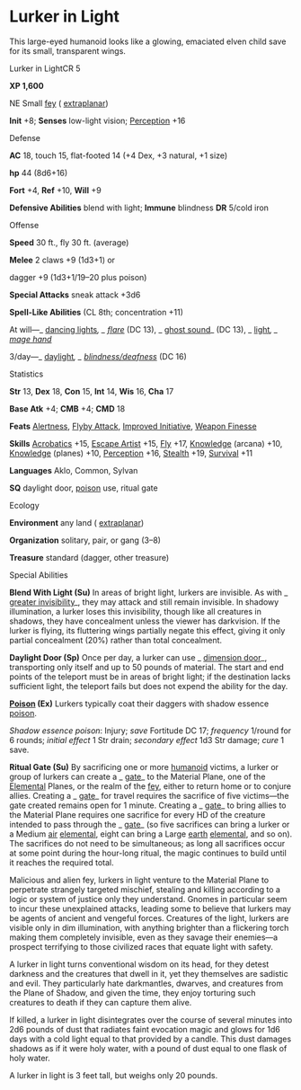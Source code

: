 # Lurker in Light

This large-eyed humanoid looks like a glowing, emaciated elven child save for its small, transparent wings.

Lurker in LightCR 5

**XP 1,600**

NE Small [fey](/pathfinderRPG/prd/monsters/creatureTypes.html#_fey) ( [extraplanar](/pathfinderRPG/prd/monsters/creatureTypes.html#_extraplanar-subtype))

**Init** +8; **Senses** low-light vision; [Perception](/pathfinderRPG/prd/additionalMonsters/../skills/perception.html#_perception) +16

Defense

**AC** 18, touch 15, flat-footed 14 (+4 Dex, +3 natural, +1 size)

**hp** 44 (8d6+16)

**Fort** +4, **Ref** +10, **Will** +9

**Defensive Abilities** blend with light; **Immune** blindness **DR** 5/cold iron

Offense

**Speed** 30 ft., fly 30 ft. (average)

**Melee** 2 claws +9 (1d3+1) or

dagger +9 (1d3+1/19–20 plus poison)

**Special Attacks** sneak attack +3d6

**Spell-Like Abilities** (CL 8th; concentration +11)

At will—_ [dancing lights](/pathfinderRPG/prd/additionalMonsters/../spells/dancingLights.html#_dancing-lights)_, _ [flare](/pathfinderRPG/prd/additionalMonsters/../spells/flare.html#_flare)_ (DC 13), _ [ghost sound](/pathfinderRPG/prd/additionalMonsters/../spells/ghostSound.html#_ghost-sound)_ (DC 13), _ [light](/pathfinderRPG/prd/additionalMonsters/../spells/light.html#_light)_, _ [mage hand](/pathfinderRPG/prd/additionalMonsters/../spells/mageHand.html#_mage-hand)_

3/day—_ [daylight](/pathfinderRPG/prd/additionalMonsters/../spells/daylight.html#_daylight)_, _ [blindness/deafness](/pathfinderRPG/prd/additionalMonsters/../spells/blindnessDeafness.html#_blindness-deafness)_ (DC 16)

Statistics

**Str** 13, **Dex** 18, **Con** 15, **Int** 14, **Wis** 16, **Cha** 17

**Base Atk** +4; **CMB** +4; **CMD** 18

**Feats** [Alertness](/pathfinderRPG/prd/additionalMonsters/../feats.html#_alertness), [Flyby Attack](/pathfinderRPG/prd/additionalMonsters/../monsters/monsterFeats.html#_flyby-attack), [Improved Initiative](/pathfinderRPG/prd/additionalMonsters/../feats.html#_improved-initiative), [Weapon Finesse](/pathfinderRPG/prd/additionalMonsters/../feats.html#_weapon-finesse)

**Skills** [Acrobatics](/pathfinderRPG/prd/additionalMonsters/../skills/acrobatics.html#_acrobatics) +15, [Escape Artist](/pathfinderRPG/prd/additionalMonsters/../skills/escapeArtist.html#_escape-artist) +15, [Fly](/pathfinderRPG/prd/additionalMonsters/../skills/fly.html#_fly) +17, [Knowledge](/pathfinderRPG/prd/additionalMonsters/../skills/knowledge.html#_knowledge) (arcana) +10, [Knowledge](/pathfinderRPG/prd/additionalMonsters/../skills/knowledge.html#_knowledge) (planes) +10, [Perception](/pathfinderRPG/prd/additionalMonsters/../skills/perception.html#_perception) +16, [Stealth](/pathfinderRPG/prd/additionalMonsters/../skills/stealth.html#_stealth) +19, [Survival](/pathfinderRPG/prd/additionalMonsters/../skills/survival.html#_survival) +11

**Languages** Aklo, Common, Sylvan

**SQ** daylight door, [poison](/pathfinderRPG/prd/monsters/universalMonsterRules.html#_poison-(ex-or-su)) use, ritual gate

Ecology

**Environment** any land ( [extraplanar](/pathfinderRPG/prd/monsters/creatureTypes.html#_extraplanar-subtype))

**Organization** solitary, pair, or gang (3–8)

**Treasure** standard (dagger, other treasure)

Special Abilities

**Blend With Light (Su)** In areas of bright light, lurkers are invisible. As with _ [greater invisibility](/pathfinderRPG/prd/additionalMonsters/../spells/invisibility.html#_invisibility-greater)_, they may attack and still remain invisible. In shadowy illumination, a lurker loses this invisibility, though like all creatures in shadows, they have concealment unless the viewer has darkvision. If the lurker is flying, its fluttering wings partially negate this effect, giving it only partial concealment (20%) rather than total concealment.

**Daylight Door (Sp)** Once per day, a lurker can use _ [dimension door](/pathfinderRPG/prd/additionalMonsters/../spells/dimensionDoor.html#_dimension-door)_, transporting only itself and up to 50 pounds of material. The start and end points of the teleport must be in areas of bright light; if the destination lacks sufficient light, the teleport fails but does not expend the ability for the day.

**[Poison](/pathfinderRPG/prd/monsters/universalMonsterRules.html#_poison-(ex-or-su)) (Ex)** Lurkers typically coat their daggers with shadow essence [poison](/pathfinderRPG/prd/monsters/universalMonsterRules.html#_poison-(ex-or-su)).

_Shadow essence poison_: Injury; _save_ Fortitude DC 17; _frequency_ 1/round for 6 rounds; _initial effect_ 1 Str drain; _secondary effect_ 1d3 Str damage; _cure_ 1 save.

**Ritual Gate (Su)** By sacrificing one or more [humanoid](/pathfinderRPG/prd/monsters/creatureTypes.html#_humanoid) victims, a lurker or group of lurkers can create a _ [gate](/pathfinderRPG/prd/additionalMonsters/../spells/gate.html#_gate)_ to the Material Plane, one of the [Elemental](/pathfinderRPG/prd/monsters/creatureTypes.html#_elemental-subtype) Planes, or the realm of the [fey](/pathfinderRPG/prd/monsters/creatureTypes.html#_fey), either to return home or to conjure allies. Creating a _ [gate](/pathfinderRPG/prd/additionalMonsters/../spells/gate.html#_gate)_ for travel requires the sacrifice of five victims—the gate created remains open for 1 minute. Creating a _ [gate](/pathfinderRPG/prd/additionalMonsters/../spells/gate.html#_gate)_ to bring allies to the Material Plane requires one sacrifice for every HD of the creature intended to pass through the _ [gate](/pathfinderRPG/prd/additionalMonsters/../spells/gate.html#_gate)_ (so five sacrifices can bring a lurker or a Medium [air](/pathfinderRPG/prd/monsters/creatureTypes.html#_air-subtype) [elemental](/pathfinderRPG/prd/monsters/creatureTypes.html#_elemental-subtype), eight can bring a Large [earth](/pathfinderRPG/prd/monsters/creatureTypes.html#_earth-subtype) [elemental](/pathfinderRPG/prd/monsters/creatureTypes.html#_elemental-subtype), and so on). The sacrifices do not need to be simultaneous; as long all sacrifices occur at some point during the hour-long ritual, the magic continues to build until it reaches the required total.

Malicious and alien fey, lurkers in light venture to the Material Plane to perpetrate strangely targeted mischief, stealing and killing according to a logic or system of justice only they understand. Gnomes in particular seem to incur these unexplained attacks, leading some to believe that lurkers may be agents of ancient and vengeful forces. Creatures of the light, lurkers are visible only in dim illumination, with anything brighter than a flickering torch making them completely invisible, even as they savage their enemies—a prospect terrifying to those civilized races that equate light with safety.

A lurker in light turns conventional wisdom on its head, for they detest darkness and the creatures that dwell in it, yet they themselves are sadistic and evil. They particularly hate darkmantles, dwarves, and creatures from the Plane of Shadow, and given the time, they enjoy torturing such creatures to death if they can capture them alive.

If killed, a lurker in light disintegrates over the course of several minutes into 2d6 pounds of dust that radiates faint evocation magic and glows for 1d6 days with a cold light equal to that provided by a candle. This dust damages shadows as if it were holy water, with a pound of dust equal to one flask of holy water.

A lurker in light is 3 feet tall, but weighs only 20 pounds.

